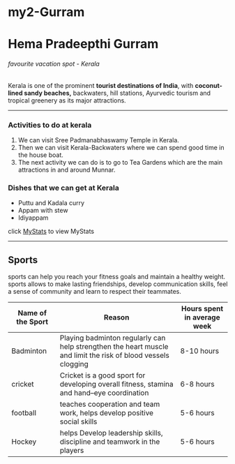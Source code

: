 # my2-Gurram
# Hema Pradeepthi Gurram
###### favourite vacation spot - Kerala
Kerala is one of the prominent **tourist destinations of India**, with **coconut-lined sandy beaches,** backwaters, hill stations, Ayurvedic tourism and tropical greenery as its major attractions.

***

### Activities to do at kerala
1. We can visit Sree Padmanabhaswamy Temple in Kerala.
2. Then we can visit Kerala-Backwaters where we can spend good time in the house boat.
3. The next activity we can do is to go to Tea Gardens which are the main attractions in and around Munnar.

### Dishes that we can get at Kerala
* Puttu and Kadala curry
* Appam with stew
* Idiyappam

click [MyStats](MyStats.md) to view MyStats

***

## Sports
 sports can help you reach your fitness goals and maintain a healthy weight. sports allows to make lasting friendships, develop communication skills, feel a sense of community and learn to respect their teammates.

| Name of the Sport | Reason | Hours spent in average week |
| --- | --- | --- |
| Badminton | Playing badminton regularly can help strengthen the heart muscle and limit the risk of blood vessels clogging | 8-10 hours |
| cricket |  Cricket is a good sport for developing overall fitness, stamina and hand–eye coordination | 6-8 hours |
| football |  teaches cooperation and team work, helps develop positive social skills | 5-6 hours |
| Hockey | helps Develop leadership skills, discipline and teamwork in the players | 5-6 hours |

